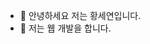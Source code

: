 - 👋 안녕하세요 저는 황세연입니다.
- 👀 저는 웹 개발을 합니다. 
<!-- - 🌱 I’m currently learning ...
- 💞️ I’m looking to collaborate on ...
- 📫 How to reach me ... -->

<!---
Se-Yeon99/Se-Yeon99 is a ✨ special ✨ repository because its `README.md` (this file) appears on your GitHub profile.
You can click the Preview link to take a look at your changes.
--->
